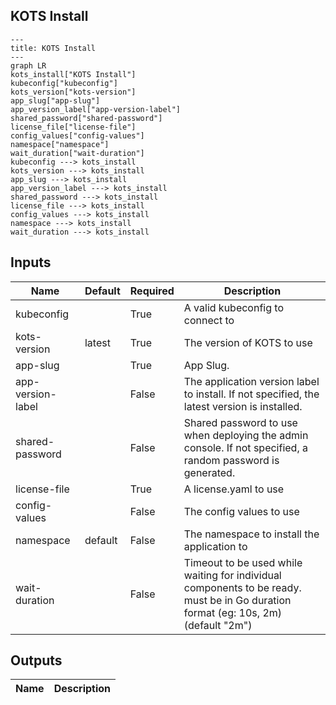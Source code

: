 ## KOTS Install

```mermaid
---
title: KOTS Install
---
graph LR
kots_install["KOTS Install"]
kubeconfig["kubeconfig"]
kots_version["kots-version"]
app_slug["app-slug"]
app_version_label["app-version-label"]
shared_password["shared-password"]
license_file["license-file"]
config_values["config-values"]
namespace["namespace"]
wait_duration["wait-duration"]
kubeconfig ---> kots_install
kots_version ---> kots_install
app_slug ---> kots_install
app_version_label ---> kots_install
shared_password ---> kots_install
license_file ---> kots_install
config_values ---> kots_install
namespace ---> kots_install
wait_duration ---> kots_install
```
## Inputs
| Name | Default | Required | Description |
| --- | --- | --- | --- |
| kubeconfig |  | True | A valid kubeconfig to connect to |
| kots-version | latest | True | The version of KOTS to use |
| app-slug |  | True | App Slug. |
| app-version-label |  | False | The application version label to install. If not specified, the latest version is installed. |
| shared-password |  | False | Shared password to use when deploying the admin console. If not specified, a random password is generated. |
| license-file |  | True | A license.yaml to use |
| config-values |  | False | The config values to use |
| namespace | default | False | The namespace to install the application to |
| wait-duration |  | False | Timeout to be used while waiting for individual components to be ready. must be in Go duration format (eg: 10s, 2m) (default "2m") |

## Outputs
| Name | Description |
| --- | --- |

